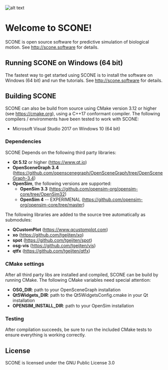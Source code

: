 ![alt text](https://github.com/opensim-org/SCONE/blob/master/resources/ui/scone_logo_notext.png "SCONE")
# Welcome to SCONE!
SCONE is open source software for predictive simulation of biological motion. See http://scone.software for details.

## Running SCONE on Windows (64 bit)
The fastest way to get started using SCONE is to install the software on Windows (64 bit) and run the tutorials. See http://scone.software for details.

## Building SCONE
SCONE can also be build from source using CMake version 3.12 or higher (see https://cmake.org), using a C++17 conformant compiler. The following compilers / environments have been tested to work with SCONE:
  * Microsoft Visual Studio 2017 on Windows 10 (64 bit)

### Dependencies
SCONE Depends on the following third party libraries:
  * **Qt 5.12** or higher (https://www.qt.io)
  * **OpenSceneGraph 3.4** (https://github.com/openscenegraph/OpenSceneGraph/tree/OpenSceneGraph-3.4)
  * **OpenSim**, the following versions are supported:
    * **OpenSim 3.3** (https://github.com/opensim-org/opensim-core/tree/OpenSim32)
    * **OpenSim 4** -- EXPERIMENAL (https://github.com/opensim-org/opensim-core/tree/master)

The following libraries are added to the source tree automatically as submodules:
  * **QCustomPlot** (https://www.qcustomplot.com)
  * **xo** (https://github.com/tgeijten/xo)
  * **spot** (https://github.com/tgeijten/spot)
  * **osg-vis** (https://github.com/tgeijten/vis)
  * **qtfx** (https://github.com/tgeijten/qtfx)

### CMake settings
After all third party libs are installed and compiled, SCONE can be build by running CMake. The following CMake variables need special attention:
  * **OSG_DIR**: path to your OpenSceneGraph installation
  * **Qt5Widgets_DIR**: path to the Qt5WidgetsConfig.cmake in your Qt installation
  * **OPENSIM_INSTALL_DIR**: path to your OpenSim installation

### Testing
After compilation succeeds, be sure to run the included CMake tests to ensure everything is working correctly.

## License
SCONE is licensed under the GNU Public License 3.0
